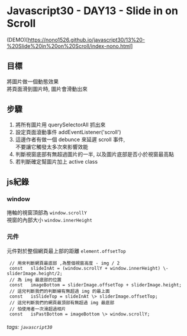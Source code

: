 Javascript30 - DAY13 - Slide in on Scroll
==================
(DEMO)[https://nono1526.github.io/javascript30/13%20-%20Slide%20in%20on%20Scroll/index-nono.html]
## 目標
將圖片做一個動態效果  
將頁面滑到圖片時, 圖片會滑動出來
## 步驟
1. 將所有圖片用 querySelectorAll 抓出來
2. 設定頁面滾動事件 addEventListener('scroll')
3. 這邊作者有做一個 debunce 來延遲 scroll 事件,  
不要讓它觸發太多次來影響效能
4. 判斷視窗底部有無超過圖片的一半, 以及圖片底部是否小於視窗最高點
5. 若判斷確定幫圖片加上 active class
## js紀錄
### **window**
捲軸的視窗頂部為 `window.scrollY`  
視窗的內部大小 `window.innerHeight`  
### **元件**
元件對於整個網頁最上部的距離 `element.offsetTop`

```javascript=
 // 用來判斷網頁最底部 ,為整個視窗高度 - img / 2
 const   slideInAt = (window.scrollY + window.innerHeight) \- sliderImage.height/2;
 // 為 img 最底部的位置
 const   imageBottom = sliderImage.offsetTop + sliderImage.height;
 // 這兒判斷我們的判斷線有無超過 img 的最上面
 const   isSlideTop = slideInAt \> sliderImage.offsetTop;
 // 這兒判斷我們的網頁最頂部有無超過 img 最底部
 // 怕使用者一次滑超過相片
 const   isPastBottom = imageBottom \> window.scrollY;

```

###### tags: `javascript30`
